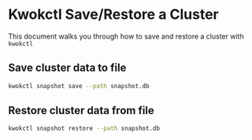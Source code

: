 # Kwokctl Save/Restore a Cluster

This document walks you through how to save and restore a cluster with `kwokctl`

## Save cluster data to file

``` bash
kwokctl snapshot save --path snapshot.db
```

## Restore cluster data from file

``` bash
kwokctl snapshot restore --path snapshot.db
```
